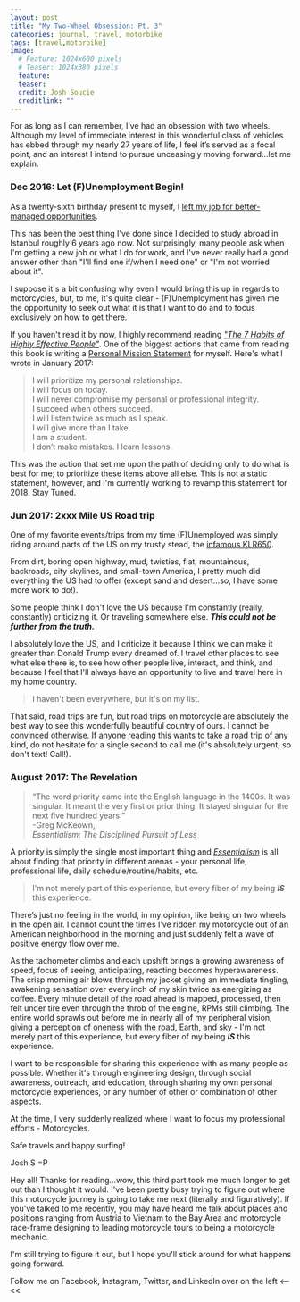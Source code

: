 ```yaml
---
layout: post
title: "My Two-Wheel Obsession: Pt. 3"
categories: journal, travel, motorbike
tags: [travel,motorbike]
image:
  # Feature: 1024x600 pixels
  # Teaser: 1024x380 pixels
  feature:
  teaser:
  credit: Josh Soucie
  creditlink: ""
---
```


For as long as I can remember, I’ve had an obsession with two wheels. Although my level of immediate interest in this wonderful class of vehicles has ebbed through my nearly 27 years of life, I feel it’s served as a focal point, and an interest I intend to pursue unceasingly moving forward...let me explain.

### Dec 2016: Let (F)Unemployment Begin!
As a twenty-sixth birthday present to myself, I [left my job for better-managed opportunities][ComingSoon].

This has been the best thing I've done since I decided to study abroad in Istanbul roughly 6 years ago now. Not surprisingly, many people ask when I'm getting a new job or what I do for work, and I've never really had a good answer other than "I'll find one if/when I need one" or "I'm not worried about it".

I suppose it's a bit confusing why even I would bring this up in regards to motorcycles, but, to me, it's quite clear - (F)Unemployment has given me the opportunity to seek out what it is that I want to do and to focus exclusively on how to get there.

If you haven't read it by now, I highly recommend reading _["The 7 Habits of Highly Effective People"][1]_. One of the biggest actions that came from reading this book is writing a [Personal Mission Statement][ComingSoon] for myself. Here's what I wrote in January 2017:

> I will prioritize my personal relationships.  
I will focus on today.  
I will never compromise my personal or professional integrity.  
I succeed when others succeed.  
I will listen twice as much as I speak.  
I will give more than I take.  
I am a student.  
I don’t make mistakes. I learn lessons.

This was the action that set me upon the path of deciding only to do what is best for me; to prioritize these items above all else. This is not a static statement, however, and I'm currently working to revamp this statement for 2018. Stay Tuned.

### Jun 2017: 2xxx Mile US Road trip
One of my favorite events/trips from my time (F)Unemployed was simply riding around parts of the US on my trusty stead, the [infamous KLR650](/2018/my-twowheel-obsession-pt2).

From dirt, boring open highway, mud, twisties, flat, mountainous, backroads, city skylines, and small-town America, I pretty much did everything the US had to offer (except sand and desert...so, I have some more work to do!).

Some people think I don't love the US because I'm constantly (really, constantly) criticizing it. Or traveling somewhere else. ___This could not be further from the truth.___

I absolutely love the US, and I criticize it because I think we can make it greater than Donald Trump every dreamed of. I travel other places to see what else there is, to see how other people live, interact, and think, and because I feel that I'll always have an opportunity to live and travel here in my home country.

> I haven't been everywhere, but it's on my list.

That said, road trips are fun, but road trips on motorcycle are absolutely the best way to see this wonderfully beautiful country of ours. I cannot be convinced otherwise. If anyone reading this wants to take a road trip of any kind, do not hesitate for a single second to call me (it's absolutely urgent, so don't text! Call!).

### August 2017: The Revelation
>“The word priority came into the English language in the 1400s. It was singular. It meant the very first or prior thing. It stayed singular for the next five hundred years.”  
-Greg McKeown,  
  _Essentialism: The Disciplined Pursuit of Less_

A priority is simply the single most important thing and _[Essentialism][3]_ is all about finding that priority in different arenas - your personal life, professional life, daily schedule/routine/habits, etc.

> I'm not merely part of this experience, but every fiber of my being ***IS*** this experience.

There’s just no feeling in the world, in my opinion, like being on two wheels in the open air. I cannot count the times I’ve ridden my motorcycle out of an American neighborhood in the morning and just suddenly felt a wave of positive energy flow over me.

As the tachometer climbs and each upshift brings a growing awareness of speed, focus of seeing, anticipating, reacting becomes hyperawareness. The crisp morning air blows through my jacket giving an immediate tingling, awakening sensation over every inch of my skin twice as energizing as coffee. Every minute detail of the road ahead is mapped, processed, then felt under tire even through the throb of the engine, RPMs still climbing. The entire world sprawls out before me in nearly all of my peripheral vision, giving a perception of oneness with the road, Earth, and sky - I'm not merely part of this experience, but every fiber of my being ***IS*** this experience.

I want to be responsible for sharing this experience with as many people as possible. Whether it's through engineering design, through social awareness, outreach, and education, through sharing my own personal motorcycle experiences, or any number of other or combination of other aspects.

At the time, I very suddenly realized where I want to focus my professional efforts - Motorcycles.

Safe travels and happy surfing!

Josh S =P


Hey all! Thanks for reading...wow, this third part took me much longer to get out than I thought it would. I've been pretty busy trying to figure out where this motorcycle journey is going to take me next (literally and figuratively). If you've talked to me recently, you may have heard me talk about places and positions ranging from Austria to Vietnam to the Bay Area and motorcycle race-frame designing to leading motorcycle tours to being a motorcycle mechanic.

I'm still trying to figure it out, but I hope you'll stick around for what happens going forward.

Follow me on Facebook, Instagram, Twitter, and LinkedIn over on the left <--<<

[1]: https://www.stephencovey.com/7habits/7habits.php
[2]:  (/2018/my-twowheel-obsession-pt2)
[3]: https://gregmckeown.com/product/essentialism-the-disciplined-pursuit-of-less/
[ComingSoon]: http://www.joshsoucie.com/comingsoon
